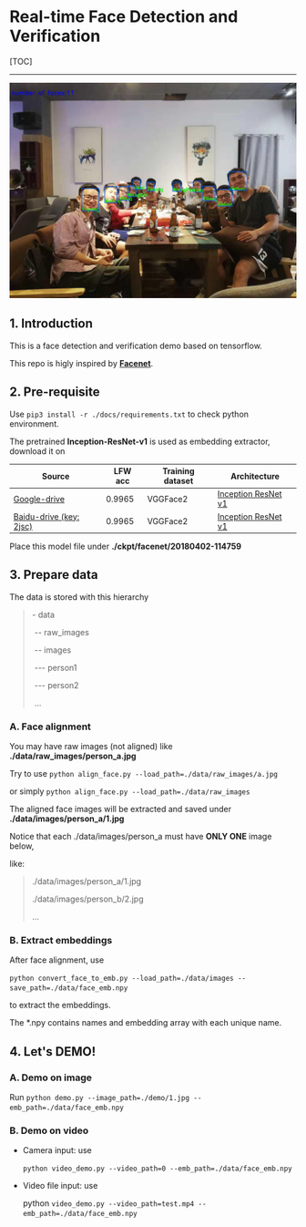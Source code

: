 # Real-time Face Detection and Verification #

[TOC]

---



![](./docs/prediction.jpg)



## 1. Introduction

This is a face detection and verification demo based on tensorflow.

This repo is higly inspired by [**Facenet**](https://github.com/davidsandberg/facenet).



## 2. Pre-requisite

Use `pip3 install -r ./docs/requirements.txt` to check python environment.

The pretrained **Inception-ResNet-v1** is used as embedding extractor, download it on

| Source                                                       | LFW acc | Training dataset | Architecture                                                 |
| ------------------------------------------------------------ | ------- | ---------------- | ------------------------------------------------------------ |
| [Google-drive](https://drive.google.com/open?id=1R77HmFADxe87GmoLwzfgMu_HY0IhcyBz) | 0.9965  | VGGFace2         | [Inception ResNet v1](https://github.com/davidsandberg/facenet/blob/master/src/models/inception_resnet_v1.py) |
| [Baidu-drive (key: 2jsc) ](https://pan.baidu.com/s/1KAsMKpt_QNN8RMBjP9ORLg) | 0.9965  | VGGFace2         | [Inception ResNet v1](https://github.com/davidsandberg/facenet/blob/master/src/models/inception_resnet_v1.py) |

Place this model file under **./ckpt/facenet/20180402-114759**



## 3. Prepare data

The data is stored with this hierarchy

> \- data
>
> ​	-- raw_images
>
> ​	-- images
>
> ​		--- person1
>
> ​		--- person2
>
> ​		...



### A. Face alignment

You may have raw images (not aligned) like **./data/raw_images/person_a.jpg**

Try to use `python align_face.py --load_path=./data/raw_images/a.jpg` 

or simply `python align_face.py --load_path=./data/raw_images`

The aligned face images will be extracted and saved under **./data/images/person_a/1.jpg**

Notice that each ./data/images/person_a must have **ONLY ONE** image below,

like:

> ./data/images/person_a/1.jpg
>
> ./data/images/person_b/2.jpg
>
> ...

### B. Extract embeddings

After face alignment, use 

`python convert_face_to_emb.py --load_path=./data/images --save_path=./data/face_emb.npy`

to extract the embeddings.

The *.npy contains names and embedding array with each unique name.



## 4. Let's DEMO!

### A. Demo on image

Run `python demo.py --image_path=./demo/1.jpg --emb_path=./data/face_emb.npy`

### B. Demo on video

- Camera input: use

   `python video_demo.py --video_path=0 --emb_path=./data/face_emb.npy`

- Video file input: use 

  python `video_demo.py --video_path=test.mp4 --emb_path=./data/face_emb.npy`

